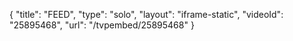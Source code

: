 {
    "title": "FEED",
    "type": "solo",
    "layout": "iframe-static",
    "videoId": "25895468",
    "url": "\/tvpembed\/25895468"
}